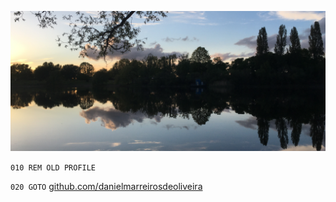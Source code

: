 ![front](front5.png)

`010 REM OLD PROFILE`

`020 GOTO` [github.com/danielmarreirosdeoliveira](https://github.com/danielmarreirosdeoliveira) 

